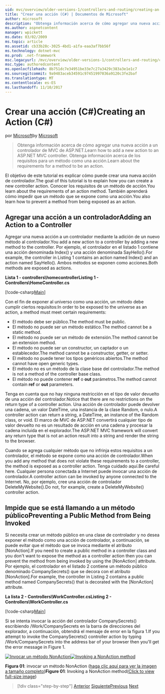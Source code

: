 ```yaml
---
uid: mvc/overview/older-versions-1/controllers-and-routing/creating-an-action-cs
title: "Crear una acción (C#) | Documentos de Microsoft"
author: microsoft
description: "Obtenga información acerca de cómo agregar una nueva acción a un controlador de MVC de ASP.NET. Obtenga información acerca de los requisitos para un método como una acción."
ms.author: aspnetcontent
manager: wpickett
ms.date: 03/02/2009
ms.topic: article
ms.assetid: cb33b28c-3025-4bd1-a1fa-eaa3af7bb56f
ms.technology: dotnet-mvc
ms.prod: .net-framework
msc.legacyurl: /mvc/overview/older-versions-1/controllers-and-routing/creating-an-action-cs
msc.type: authoredcontent
ms.openlocfilehash: 8b751dc7e34951be33e7c27a3429c383a3e1e1c7
ms.sourcegitcommit: 9a9483aceb34591c97451997036a9120c3fe2baf
ms.translationtype: MT
ms.contentlocale: es-ES
ms.lasthandoff: 11/10/2017
---
```

<a name="creating-an-action-c"></a><span data-ttu-id="3d5d9-104">Crear una acción (C#)</span><span class="sxs-lookup"><span data-stu-id="3d5d9-104">Creating an Action (C#)</span></span>
====================
<span data-ttu-id="3d5d9-105">por [Microsoft](https://github.com/microsoft)</span><span class="sxs-lookup"><span data-stu-id="3d5d9-105">by [Microsoft](https://github.com/microsoft)</span></span>

> <span data-ttu-id="3d5d9-106">Obtenga información acerca de cómo agregar una nueva acción a un controlador de MVC de ASP.NET.</span><span class="sxs-lookup"><span data-stu-id="3d5d9-106">Learn how to add a new action to an ASP.NET MVC controller.</span></span> <span data-ttu-id="3d5d9-107">Obtenga información acerca de los requisitos para un método como una acción.</span><span class="sxs-lookup"><span data-stu-id="3d5d9-107">Learn about the requirements for a method to be an action.</span></span>


<span data-ttu-id="3d5d9-108">El objetivo de este tutorial es explicar cómo puede crear una nueva acción de controlador.</span><span class="sxs-lookup"><span data-stu-id="3d5d9-108">The goal of this tutorial is to explain how you can create a new controller action.</span></span> <span data-ttu-id="3d5d9-109">Conocer los requisitos de un método de acción.</span><span class="sxs-lookup"><span data-stu-id="3d5d9-109">You learn about the requirements of an action method.</span></span> <span data-ttu-id="3d5d9-110">También aprenderá cómo impedir que un método que se expone como una acción.</span><span class="sxs-lookup"><span data-stu-id="3d5d9-110">You also learn how to prevent a method from being exposed as an action.</span></span>

## <a name="adding-an-action-to-a-controller"></a><span data-ttu-id="3d5d9-111">Agregar una acción a un controlador</span><span class="sxs-lookup"><span data-stu-id="3d5d9-111">Adding an Action to a Controller</span></span>

<span data-ttu-id="3d5d9-112">Agregar una nueva acción a un controlador mediante la adición de un nuevo método al controlador.</span><span class="sxs-lookup"><span data-stu-id="3d5d9-112">You add a new action to a controller by adding a new method to the controller.</span></span> <span data-ttu-id="3d5d9-113">Por ejemplo, el controlador en el listado 1 contiene una acción denominada Index() y una acción denominada SayHello().</span><span class="sxs-lookup"><span data-stu-id="3d5d9-113">For example, the controller in Listing 1 contains an action named Index() and an action named SayHello().</span></span> <span data-ttu-id="3d5d9-114">Ambos métodos se exponen como acciones.</span><span class="sxs-lookup"><span data-stu-id="3d5d9-114">Both methods are exposed as actions.</span></span>

<span data-ttu-id="3d5d9-115">**Lista 1 - controllers\homecontroller**</span><span class="sxs-lookup"><span data-stu-id="3d5d9-115">**Listing 1 - Controllers\HomeController.cs**</span></span>

[!code-csharp[Main](creating-an-action-cs/samples/sample1.cs)]

<span data-ttu-id="3d5d9-116">Con el fin de exponer al universo como una acción, un método debe cumplir ciertos requisitos:</span><span class="sxs-lookup"><span data-stu-id="3d5d9-116">In order to be exposed to the universe as an action, a method must meet certain requirements:</span></span>

- <span data-ttu-id="3d5d9-117">El método debe ser público.</span><span class="sxs-lookup"><span data-stu-id="3d5d9-117">The method must be public.</span></span>
- <span data-ttu-id="3d5d9-118">El método no puede ser un método estático.</span><span class="sxs-lookup"><span data-stu-id="3d5d9-118">The method cannot be a static method.</span></span>
- <span data-ttu-id="3d5d9-119">El método no puede ser un método de extensión.</span><span class="sxs-lookup"><span data-stu-id="3d5d9-119">The method cannot be an extension method.</span></span>
- <span data-ttu-id="3d5d9-120">El método no puede ser un constructor, un captador o un establecedor.</span><span class="sxs-lookup"><span data-stu-id="3d5d9-120">The method cannot be a constructor, getter, or setter.</span></span>
- <span data-ttu-id="3d5d9-121">El método no puede tener los tipos genéricos abiertos.</span><span class="sxs-lookup"><span data-stu-id="3d5d9-121">The method cannot have open generic types.</span></span>
- <span data-ttu-id="3d5d9-122">El método no es un método de la clase base del controlador.</span><span class="sxs-lookup"><span data-stu-id="3d5d9-122">The method is not a method of the controller base class.</span></span>
- <span data-ttu-id="3d5d9-123">El método no puede contener **ref** o **out** parámetros.</span><span class="sxs-lookup"><span data-stu-id="3d5d9-123">The method cannot contain **ref** or **out** parameters.</span></span>

<span data-ttu-id="3d5d9-124">Tenga en cuenta que no hay ninguna restricción en el tipo de valor devuelto de una acción del controlador.</span><span class="sxs-lookup"><span data-stu-id="3d5d9-124">Notice that there are no restrictions on the return type of a controller action.</span></span> <span data-ttu-id="3d5d9-125">Una acción de controlador puede devolver una cadena, un valor DateTime, una instancia de la clase Random, o nulo.</span><span class="sxs-lookup"><span data-stu-id="3d5d9-125">A controller action can return a string, a DateTime, an instance of the Random class, or void.</span></span> <span data-ttu-id="3d5d9-126">El marco de MVC de ASP.NET convertirá cualquier tipo de valor devuelto no es un resultado de acción en una cadena y procesar la cadena incluida en el explorador.</span><span class="sxs-lookup"><span data-stu-id="3d5d9-126">The ASP.NET MVC framework will convert any return type that is not an action result into a string and render the string to the browser.</span></span>

<span data-ttu-id="3d5d9-127">Cuando se agrega cualquier método que no infrinja estos requisitos a un controlador, el método se expone como una acción de controlador.</span><span class="sxs-lookup"><span data-stu-id="3d5d9-127">When you add any method that does not violate these requirements to a controller, the method is exposed as a controller action.</span></span> <span data-ttu-id="3d5d9-128">Tenga cuidado aquí.</span><span class="sxs-lookup"><span data-stu-id="3d5d9-128">Be careful here.</span></span> <span data-ttu-id="3d5d9-129">Cualquier persona conectada a Internet puede invocar una acción de controlador.</span><span class="sxs-lookup"><span data-stu-id="3d5d9-129">A controller action can be invoked by anyone connected to the Internet.</span></span> <span data-ttu-id="3d5d9-130">No, por ejemplo, cree una acción de controlador DeleteMyWebsite().</span><span class="sxs-lookup"><span data-stu-id="3d5d9-130">Do not, for example, create a DeleteMyWebsite() controller action.</span></span>

## <a name="preventing-a-public-method-from-being-invoked"></a><span data-ttu-id="3d5d9-131">Impide que se está llamando a un método público</span><span class="sxs-lookup"><span data-stu-id="3d5d9-131">Preventing a Public Method from Being Invoked</span></span>

<span data-ttu-id="3d5d9-132">Si necesita crear un método público en una clase de controlador y no desea exponer el método como una acción de controlador, a continuación, se puede evitar que el método que se invoca mediante el atributo [NonAction].</span><span class="sxs-lookup"><span data-stu-id="3d5d9-132">If you need to create a public method in a controller class and you don't want to expose the method as a controller action then you can prevent the method from being invoked by using the [NonAction] attribute.</span></span> <span data-ttu-id="3d5d9-133">Por ejemplo, el controlador en el listado 2 contiene un método público denominado CompanySecrets() que se decora con el atributo [NonAction].</span><span class="sxs-lookup"><span data-stu-id="3d5d9-133">For example, the controller in Listing 2 contains a public method named CompanySecrets() that is decorated with the [NonAction] attribute.</span></span>

<span data-ttu-id="3d5d9-134">**La lista 2 - Controllers\WorkController.cs**</span><span class="sxs-lookup"><span data-stu-id="3d5d9-134">**Listing 2 - Controllers\WorkController.cs**</span></span>

[!code-csharp[Main](creating-an-action-cs/samples/sample2.cs)]

<span data-ttu-id="3d5d9-135">Si se intenta invocar la acción del controlador CompanySecrets() escribiendo /Work/CompanySecrets en la barra de direcciones del explorador, a continuación, obtendrá el mensaje de error en la figura 1.</span><span class="sxs-lookup"><span data-stu-id="3d5d9-135">If you attempt to invoke the CompanySecrets() controller action by typing /Work/CompanySecrets into the address bar of your browser then you'll get the error message in Figure 1.</span></span>


<span data-ttu-id="3d5d9-136">[![Invocar un método NonAction](creating-an-action-cs/_static/image1.jpg)](creating-an-action-cs/_static/image1.png)</span><span class="sxs-lookup"><span data-stu-id="3d5d9-136">[![Invoking a NonAction method](creating-an-action-cs/_static/image1.jpg)](creating-an-action-cs/_static/image1.png)</span></span>

<span data-ttu-id="3d5d9-137">**Figura 01**: invocar un método NonAction ([haga clic aquí para ver la imagen a tamaño completo](creating-an-action-cs/_static/image2.png))</span><span class="sxs-lookup"><span data-stu-id="3d5d9-137">**Figure 01**: Invoking a NonAction method([Click to view full-size image](creating-an-action-cs/_static/image2.png))</span></span>

>[!div class="step-by-step"]
<span data-ttu-id="3d5d9-138">[Anterior](creating-a-controller-cs.md)
[Siguiente](asp-net-mvc-routing-overview-vb.md)</span><span class="sxs-lookup"><span data-stu-id="3d5d9-138">[Previous](creating-a-controller-cs.md)
[Next](asp-net-mvc-routing-overview-vb.md)</span></span>
